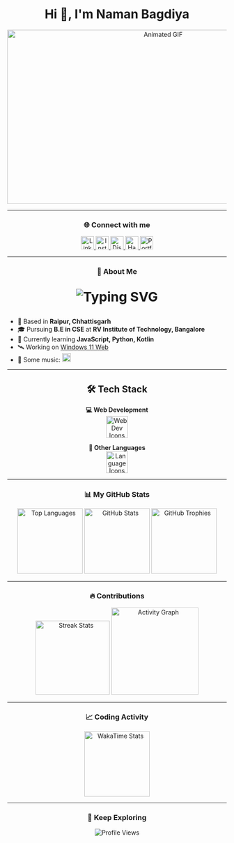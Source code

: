 <h1 align="center">Hi 👋, I'm Naman Bagdiya</h1>

<p align="center">
  <img src="https://i.pinimg.com/originals/90/70/32/9070324cdfc07c68d60eed0c39e77573.gif" width="700" height="400" alt="Animated GIF" />
</p>

---

<h3 align="center">🌐 Connect with me</h3>

<p align="center">
  <a href="https://www.linkedin.com/in/namanbagdiya/" target="_blank">
    <img src="https://img.shields.io/badge/LinkedIn-0077B5?style=for-the-badge&logo=linkedin&logoColor=white" height="30" alt="LinkedIn" />
  </a>
  <a href="https://instagram.com/namaan_b" target="_blank">
    <img src="https://img.shields.io/badge/Instagram-E4405F?style=for-the-badge&logo=instagram&logoColor=white" height="30" alt="Instagram" />
  </a>
  <a href="https://discordapp.com/users/932995196101201951" target="_blank">
    <img src="https://img.shields.io/badge/Discord-7289DA?style=for-the-badge&logo=discord&logoColor=white" height="30" alt="Discord" />
  </a>
  <a href="https://www.hackerrank.com/namanbagdiya" target="_blank">
    <img src="https://img.shields.io/badge/HackerRank-2EC866?style=for-the-badge&logo=hackerrank&logoColor=white" height="30" alt="HackerRank" />
  </a>
  <a href="https://www.namanbagdiya.me/" target="_blank">
    <img src="https://img.shields.io/badge/Portfolio-0f3c4c?style=for-the-badge&logo=authy&logoColor=white" height="30" alt="Portfolio" />
  </a>
</p>

---

<h3 align="center">📜 About Me</h3>

<p align="center" style="font-size: 30px; font-weight: bold;">
 <img src="https://readme-typing-svg.herokuapp.com?font=Roboto&color=%2336BCF7&size=25&center=true&vCenter=true&width=600&lines=Web+Developer;Music+Enthusiast;Digital+Artisan;Open-Source+Contributor;Food+Enthusiast" alt="Typing SVG" />
</p>

<ul>
  <li>📍 Based in <strong>Raipur, Chhattisgarh</strong></li>
  <li>🎓 Pursuing <strong>B.E in CSE</strong> at <strong>RV Institute of Technology, Bangalore</strong></li>
  <li>🔭 Currently learning <strong>JavaScript, Python, Kotlin</strong></li>
  <li>🛰️ Working on <a href="https://namanog.github.io/Win11/">Windows 11 Web</a></li>
  <li>🎵 Some music: <a href="https://music.apple.com/profile/NamanOG" target="_blank"><img src="https://upload.wikimedia.org/wikipedia/commons/5/5f/Apple_Music_icon.svg" alt="Apple Music" height="20" width="20" /></a></li>
</ul>

---

<h2 align="center">🛠️ Tech Stack</h2>

<p align="center">
  <strong>💻 Web Development</strong><br>
  <img src="https://skillicons.dev/icons?i=html,css,js,ts,react,nextjs,nodejs,express,mongodb" height="50" alt="Web Dev Icons" />
</p>

<p align="center">
  <strong>📝 Other Languages</strong><br>
  <img src="https://skillicons.dev/icons?i=cpp,python,kotlin" height="50" alt="Language Icons" />
</p>

---

<h3 align="center">📊 My GitHub Stats</h3>

<p align="center">
  <img src="https://github-readme-stats.vercel.app/api/top-langs?username=NamanOG&layout=compact&theme=dracula" height="150" alt="Top Languages" />
  <img src="https://github-readme-stats.vercel.app/api?username=NamanOG&show_icons=true&theme=radical" height="150" alt="GitHub Stats" />
  <img src="https://github-profile-trophy.vercel.app/?username=NamanOG&theme=radical" height="150" alt="GitHub Trophies" />
</p>

---

<h3 align="center">🔥 Contributions</h3>

<p align="center">
  <img src="https://github-readme-streak-stats.herokuapp.com/?user=NamanOG&theme=radical" height="170" alt="Streak Stats" />
  <img src="https://github-readme-activity-graph.vercel.app/graph?username=NamanOG&theme=github-compact" height="200" alt="Activity Graph" />
</p>

---

<h3 align="center">📈 Coding Activity</h3>

<p align="center">
  <img src="https://github-readme-stats.vercel.app/api/wakatime?username=NamanOG&theme=radical" height="150" alt="WakaTime Stats" />
</p>

---

<h3 align="center">🚀 Keep Exploring</h3>

<p align="center">
  <img src="https://komarev.com/ghpvc/?username=NamanOG&style=flat-square&color=blue" alt="Profile Views" />
</p>
